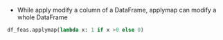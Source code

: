 
* While apply modify a column of a DataFrame, applymap can modify a whole DataFrame
```py
df_feas.applymap(lambda x: 1 if x >0 else 0)

```
